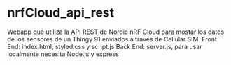 # nrfCloud_api_rest

Webapp que utiliza la API REST de Nordic nRF Cloud para mostar los datos de los sensores de un Thingy 91 enviados a través de Cellular SIM.
Front End: index.html, styled.css y script.js
Back End: server.js, para usar localmente necesita Node.js y express
